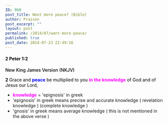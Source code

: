```yaml
---
ID: 960
post_title: Want more peace? (Bible)
author: Praison
post_excerpt: ""
layout: post
permalink: /2014/07/want-more-peace/
published: true
post_date: 2014-07-23 22:49:16
---
```

<h4 class="passage-display" style="font-weight: 500; color: #000000;"><strong><span class="passage-display-bcv">2 Peter 1:2</span></strong></h4>
<p class="passage-display" style="font-weight: 500; color: #000000;"><span class="passage-display-version">New King James Version (NKJV)</span></p>
<p style="color: #000000;"><span id="en-NKJV-30482" class="text 2Pet-1-2"><span class="versenum" style="font-weight: bold;">2 </span>Grace and <span style="color: #0000ff;"><strong>peace</strong></span> be multiplied to you <span style="color: #ff00ff;"><strong>in the knowledge</strong></span> of God and of Jesus our Lord,</span></p>

<ul>
	<li><strong><span style="color: #ff00ff;">knowledge</span></strong> = 'epignosis' in greek</li>
	<li>'epignosis' in greek means precise and accurate knowledge ( revelation knowledge ) (complete knowledge )</li>
	<li>'gnosis' in greek means average knowledge ( this is not mentioned in the above verse )</li>
</ul>